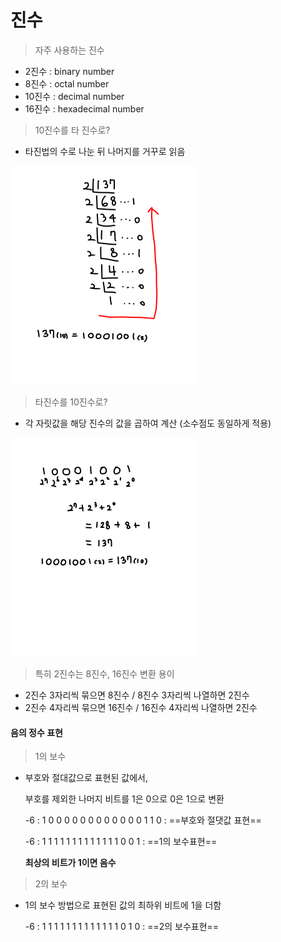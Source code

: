 # 진수

> 자주 사용하는 진수 

- 2진수 : binary number
- 8진수 : octal number
- 10진수 : decimal number
- 16진수 : hexadecimal number



> 10진수를 타 진수로?

- 타진법의 수로 나눈 뒤 나머지를 거꾸로 읽음

<img src="static/fromtentobin.png" alt="fromtentobin" style="zoom:50%;" />



> 타진수를 10진수로?

- 각 자릿값을 해당 진수의 값을 곱하여 계산 (소수점도 동일하게 적용)

<img src="static/frombintoten.png" alt="frombintoten" style="zoom:50%;" />

> 특히 2진수는 8진수, 16진수 변환 용이

- 2진수 3자리씩 묶으면 8진수 / 8진수 3자리씩 나열하면 2진수
- 2진수 4자리씩 묶으면 16진수 / 16진수 4자리씩 나열하면 2진수





#### 음의 정수 표현

> 1의 보수 

- 부호와 절대값으로 표현된 값에서, 

  부호를 제외한 나머지 비트를 1은 0으로 0은 1으로 변환

  -6 : 1 0 0 0 0 0 0 0 0 0 0 0 0 1 1 0     : ==부호와 절댓값 표현==

  -6 : 1 1  1  1  1  1  1  1  1  1  1  1  1 0 0 1    :  ==1의 보수표현==

  **최상의 비트가 1이면 음수**

> 2의 보수

- 1의 보수 방법으로 표현된 값의 최하위 비트에 1을 더함

  -6 : 1 1  1  1  1  1  1  1  1  1  1  1  1 0 1 0    : ==2의 보수표현==

  